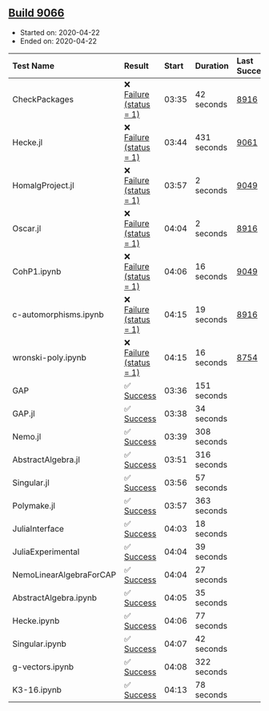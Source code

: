 ## [Build 9066](https://oscarci.mathematik.uni-kl.de/job/oscar/9066/)

* Started on: 2020-04-22
* Ended on: 2020-04-22

| Test Name    | Result | Start | Duration | Last Success | First Failure |
|:-------------|:-------|:------|:---------|:-------------|:--------------|
| CheckPackages | ❌ [Failure (status = 1)](https://oscarci.mathematik.uni-kl.de/job/oscar/9066/artifact/logs/build-9066/CheckPackages.log) | 03:35 | 42 seconds | [8916](https://oscarci.mathematik.uni-kl.de/job/oscar/8916/) | [8920](https://oscarci.mathematik.uni-kl.de/job/oscar/8920/) |
| Hecke.jl | ❌ [Failure (status = 1)](https://oscarci.mathematik.uni-kl.de/job/oscar/9066/artifact/logs/build-9066/Hecke.jl.log) | 03:44 | 431 seconds | [9061](https://oscarci.mathematik.uni-kl.de/job/oscar/9061/) | [9062](https://oscarci.mathematik.uni-kl.de/job/oscar/9062/) |
| HomalgProject.jl | ❌ [Failure (status = 1)](https://oscarci.mathematik.uni-kl.de/job/oscar/9066/artifact/logs/build-9066/HomalgProject.jl.log) | 03:57 | 2 seconds | [9049](https://oscarci.mathematik.uni-kl.de/job/oscar/9049/) | [9050](https://oscarci.mathematik.uni-kl.de/job/oscar/9050/) |
| Oscar.jl | ❌ [Failure (status = 1)](https://oscarci.mathematik.uni-kl.de/job/oscar/9066/artifact/logs/build-9066/Oscar.jl.log) | 04:04 | 2 seconds | [8916](https://oscarci.mathematik.uni-kl.de/job/oscar/8916/) | [8920](https://oscarci.mathematik.uni-kl.de/job/oscar/8920/) |
| CohP1.ipynb | ❌ [Failure (status = 1)](https://oscarci.mathematik.uni-kl.de/job/oscar/9066/artifact/logs/build-9066/CohP1.ipynb.log) | 04:06 | 16 seconds | [9049](https://oscarci.mathematik.uni-kl.de/job/oscar/9049/) | [9050](https://oscarci.mathematik.uni-kl.de/job/oscar/9050/) |
| c-automorphisms.ipynb | ❌ [Failure (status = 1)](https://oscarci.mathematik.uni-kl.de/job/oscar/9066/artifact/logs/build-9066/c-automorphisms.ipynb.log) | 04:15 | 19 seconds | [8916](https://oscarci.mathematik.uni-kl.de/job/oscar/8916/) | [8920](https://oscarci.mathematik.uni-kl.de/job/oscar/8920/) |
| wronski-poly.ipynb | ❌ [Failure (status = 1)](https://oscarci.mathematik.uni-kl.de/job/oscar/9066/artifact/logs/build-9066/wronski-poly.ipynb.log) | 04:15 | 16 seconds | [8754](https://oscarci.mathematik.uni-kl.de/job/oscar/8754/) | [8755](https://oscarci.mathematik.uni-kl.de/job/oscar/8755/) |
| GAP | ✅ [Success](https://oscarci.mathematik.uni-kl.de/job/oscar/9066/artifact/logs/build-9066/GAP.log) | 03:36 | 151 seconds |  |  |
| GAP.jl | ✅ [Success](https://oscarci.mathematik.uni-kl.de/job/oscar/9066/artifact/logs/build-9066/GAP.jl.log) | 03:38 | 34 seconds |  |  |
| Nemo.jl | ✅ [Success](https://oscarci.mathematik.uni-kl.de/job/oscar/9066/artifact/logs/build-9066/Nemo.jl.log) | 03:39 | 308 seconds |  |  |
| AbstractAlgebra.jl | ✅ [Success](https://oscarci.mathematik.uni-kl.de/job/oscar/9066/artifact/logs/build-9066/AbstractAlgebra.jl.log) | 03:51 | 316 seconds |  |  |
| Singular.jl | ✅ [Success](https://oscarci.mathematik.uni-kl.de/job/oscar/9066/artifact/logs/build-9066/Singular.jl.log) | 03:56 | 57 seconds |  |  |
| Polymake.jl | ✅ [Success](https://oscarci.mathematik.uni-kl.de/job/oscar/9066/artifact/logs/build-9066/Polymake.jl.log) | 03:57 | 363 seconds |  |  |
| JuliaInterface | ✅ [Success](https://oscarci.mathematik.uni-kl.de/job/oscar/9066/artifact/logs/build-9066/JuliaInterface.log) | 04:03 | 18 seconds |  |  |
| JuliaExperimental | ✅ [Success](https://oscarci.mathematik.uni-kl.de/job/oscar/9066/artifact/logs/build-9066/JuliaExperimental.log) | 04:04 | 39 seconds |  |  |
| NemoLinearAlgebraForCAP | ✅ [Success](https://oscarci.mathematik.uni-kl.de/job/oscar/9066/artifact/logs/build-9066/NemoLinearAlgebraForCAP.log) | 04:04 | 27 seconds |  |  |
| AbstractAlgebra.ipynb | ✅ [Success](https://oscarci.mathematik.uni-kl.de/job/oscar/9066/artifact/logs/build-9066/AbstractAlgebra.ipynb.log) | 04:05 | 35 seconds |  |  |
| Hecke.ipynb | ✅ [Success](https://oscarci.mathematik.uni-kl.de/job/oscar/9066/artifact/logs/build-9066/Hecke.ipynb.log) | 04:06 | 77 seconds |  |  |
| Singular.ipynb | ✅ [Success](https://oscarci.mathematik.uni-kl.de/job/oscar/9066/artifact/logs/build-9066/Singular.ipynb.log) | 04:07 | 42 seconds |  |  |
| g-vectors.ipynb | ✅ [Success](https://oscarci.mathematik.uni-kl.de/job/oscar/9066/artifact/logs/build-9066/g-vectors.ipynb.log) | 04:08 | 322 seconds |  |  |
| K3-16.ipynb | ✅ [Success](https://oscarci.mathematik.uni-kl.de/job/oscar/9066/artifact/logs/build-9066/K3-16.ipynb.log) | 04:13 | 78 seconds |  |  |
